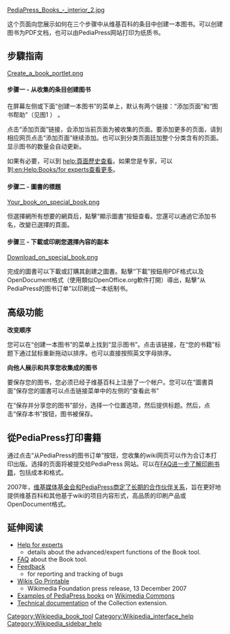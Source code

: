 [PediaPress_Books_-_interior_2.jpg](https://zh.wikipedia.org/wiki/File:PediaPress_Books_-_interior_2.jpg "fig:PediaPress_Books_-_interior_2.jpg")

这个页面向您展示如何在三个步骤中从维基百科的条目中创建一本图书。可以创建图书为PDF文档，也可以由PediaPress网站打印为纸质书。

## 步驟指南

[Create_a_book_portlet.png](https://zh.wikipedia.org/wiki/File:Create_a_book_portlet.png "fig:Create_a_book_portlet.png")

#### 步骤一 - 从收集的条目创建图书

在屏幕左侧或下面“创建一本图书”的菜单上，默认有两个链接：“添加页面”和“图书帮助”（见图1 ） 。

点击“添加页面”链接，会添加当前页面为被收集的页面。要添加更多的页面，请到相应网页点击“添加页面”继续添加。也可以到分类页面廷加整个分类含有的页面。显示图书的数量会自动更新。

如果有必要，可以到
[help:頁面歷史查看](https://zh.wikipedia.org/wiki/help:頁面歷史 "wikilink")。如果您是专家，可以到[:en:Help:Books/for
experts查看更多](https://zh.wikipedia.org/wiki/:en:Help:Books/for_experts "wikilink")。

#### 步骤二 - 圖書的標題

[Your_book_on_special_book.png](https://zh.wikipedia.org/wiki/File:Your_book_on_special_book.png "fig:Your_book_on_special_book.png")

但選擇網所有想要的網頁后，點擊“顯示圖書”按鈕查看。您還可以通過它添加书名，改變已選擇的頁面。

#### 步骤三 - 下載或印刷您選擇內容的副本

[Download_on_special_book.png](https://zh.wikipedia.org/wiki/File:Download_on_special_book.png "fig:Download_on_special_book.png")

完成的圖書可以下載或訂購其創建之圖書。點擊“下載”按鈕用PDF格式以及OpenDocument格式（使用類似OpenOffice.org軟件打開）導出，點擊“从PediaPress的图书订单”以印刷成一本纸制书。

## 高级功能

**改变顺序**

您可以在“创建一本图书”的菜单上找到“显示图书”。点击该链接，在“您的书籍”标题下通过鼠标重新拖动以排序。也可以直接按照英文字母排序。

**向他人展示和共享您收集成的图书**

要保存您的图书，您必须已经子维基百科上注册了一个帐户。您可以在“圖書頁面”保存您的圖書可以点击链接菜单中的左侧的“查看此书”

在“保存并分享您的图书”部分，选择一个位置选项，然后提供标题。然后，点击“保存本书”按钮，图书被保存。

## 從PediaPress打印書籍

通过点击“从PediaPress的图书订单”按钮，您收集的wiki网页可以作为合订本打印出版。选择的页面将被提交给PediaPress
网站。可以在[FAQ进一步了解印刷书籍](https://zh.wikipedia.org/wiki/Help:Books/Frequently_Asked_Questions "wikilink")，包括成本和格式。

2007年，[维基媒体基金会和PediaPress商定了长期的合作伙伴关系](https://zh.wikipedia.org/wiki/foundation: "wikilink")，旨在更好地提供维基百科和其他基于wiki的项目内容形式，高品质的印刷产品或OpenDocument格式。

## 延伸阅读

  - [Help for
    experts](https://zh.wikipedia.org/wiki/:en:Help:Books/for_experts "wikilink")
    - details about the advanced/expert functions of the Book tool.
  - [FAQ](https://zh.wikipedia.org/wiki/:en:Help:Books/Frequently_Asked_Questions "wikilink")
    about the Book tool.
  - [Feedback](https://zh.wikipedia.org/wiki/:en:Help:Books/Feedback "wikilink")
    - for reporting and tracking of bugs
  - [Wikis Go
    Printable](https://zh.wikipedia.org/wiki/foundation:Press_releases/Wikis_Go_Printable "wikilink")
    - Wikimedia Foundation press release, 13 December 2007
  - [Examples of PediaPress
    books](https://zh.wikipedia.org/wiki/commons:Category:PediaPress "wikilink")
    on [Wikimedia
    Commons](https://zh.wikipedia.org/wiki/commons:Main_Page "wikilink")
  - [Technical
    documentation](https://zh.wikipedia.org/wiki/mw:Extension:Collection "wikilink")
    of the Collection extension.

[Category:Wikipedia_book_tool](https://zh.wikipedia.org/wiki/Category:Wikipedia_book_tool "wikilink")
[Category:Wikipedia_interface_help](https://zh.wikipedia.org/wiki/Category:Wikipedia_interface_help "wikilink")
[Category:Wikipedia_sidebar_help](https://zh.wikipedia.org/wiki/Category:Wikipedia_sidebar_help "wikilink")
